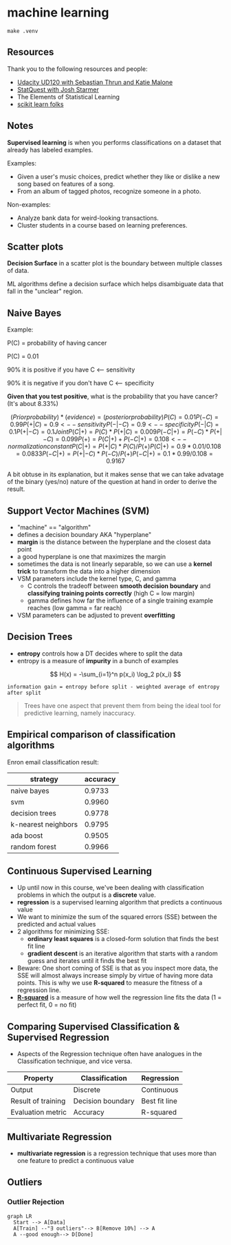 # machine learning

```
make .venv
```

## Resources

Thank you to the following resources and people:

- [Udacity UD120 with Sebastian Thrun and Katie Malone](https://www.youtube.com/watch?v=ICKBWIkfeJ8&list=PLAwxTw4SYaPkQXg8TkVdIvYv4HfLG7SiH)
- [StatQuest with Josh Starmer](https://www.youtube.com/@statquest)
- The Elements of Statistical Learning
- [scikit learn folks](https://scikit-learn.org/stable/about.html#authors)

## Notes

**Supervised learning** is when you performs classifications on a dataset that already has labeled examples.

Examples:

- Given a user's music choices, predict whether they like or dislike a new song based on features of a song.
- From an album of tagged photos, recognize someone in a photo.

Non-examples:

- Analyze bank data for weird-looking transactions.
- Cluster students in a course based on learning preferences.

## Scatter plots

**Decision Surface** in a scatter plot is the boundary between multiple classes of data.

ML algorithms define a decision surface which helps disambiguate data that fall in the "unclear" region.

## Naive Bayes

Example:

P(C) = probability of having cancer

P(C) = 0.01

90% it is positive if you have C <-- sensitivity

90% it is negative if you don't have C <-- specificity

**Given that you test positive**, what is the probability that you have cancer? (It's about 8.33%)

```math
(Prior probability) * (evidence) = (posterior probability)

P(C) = 0.01
P(-C) = 0.99
P(+|C)  = 0.9 <-- sensitivity
P(-|-C) = 0.9 <-- specificity
P(-|C)  = 0.1
P(+|-C) = 0.1

Joint
P(C|+)  = P(C)  * P(+|C)  = 0.009
P(-C|+) = P(-C) * P(+|-C) = 0.099

P(+) = P(C|+) + P(-C|+) = 0.108 <-- normalization constant

P(C|+) = P(+|C) * P(C) / P(+)
P(C|+) = 0.9 * 0.01 / 0.108 = 0.0833

P(-C|+) = P(+|-C) * P(-C) / P(+)
P(-C|+) = 0.1 * 0.99 / 0.108 = 0.9167
```

A bit obtuse in its explanation, but it makes sense that we can take advatage of the binary (yes/no) nature of the question at hand in order to derive the result.

## Support Vector Machines (SVM)

- "machine" == "algorithm"
- defines a decision boundary AKA "hyperplane"
- **margin** is the distance between the hyperplane and the closest data point
- a good hyperplane is one that maximizes the margin
- sometimes the data is not linearly separable, so we can use a **kernel trick** to transform the data into a higher dimension
- VSM parameters include the kernel type, C, and gamma
  - C controls the tradeoff between **smooth decision boundary** and **classifying training points correctly** (high C = low margin)
  - gamma defines how far the influence of a single training example reaches (low gamma = far reach)
- VSM parameters can be adjusted to prevent **overfitting**

## Decision Trees

- **entropy** controls how a DT decides where to split the data
- entropy is a measure of **impurity** in a bunch of examples

<!-- prettier-ignore -->
$$ H(x) = -\sum_{i=1}^n p(x_i) \log_2 p(x_i) $$

```
information gain = entropy before split - weighted average of entropy after split
```

> Trees have one aspect that prevent them from being the ideal tool for predictive learning, namely inaccuracy.

## Empirical comparison of classification algorithms

Enron email classification result:

| strategy            | accuracy |
| ------------------- | -------- |
| naive bayes         | 0.9733   |
| svm                 | 0.9960   |
| decision trees      | 0.9778   |
| k-nearest neighbors | 0.9795   |
| ada boost           | 0.9505   |
| random forest       | 0.9966   |

## Continuous Supervised Learning

- Up until now in this course, we've been dealing with classification problems in which the output is a **discrete** value.
- **regression** is a supervised learning algorithm that predicts a continuous value
- We want to minimize the sum of the squared errors (SSE) between the predicted and actual values
- 2 algorithms for minimizing SSE:
  - **ordinary least squares** is a closed-form solution that finds the best fit line
  - **gradient descent** is an iterative algorithm that starts with a random guess and iterates until it finds the best fit
- Beware: One short coming of SSE is that as you inspect more data, the SSE will almost always increase simply by virtue of having more data points. This is why we use **R-squared** to measure the fitness of a regression line.
- [**R-squared**](https://www.youtube.com/watch?v=bMccdk8EdGo) is a measure of how well the regression line fits the data (1 = perfect fit, 0 = no fit)

## Comparing Supervised Classification & Supervised Regression

- Aspects of the Regression technique often have analogues in the Classification technique, and vice versa.

| Property           | Classification    | Regression    |
| ------------------ | ----------------- | ------------- |
| Output             | Discrete          | Continuous    |
| Result of training | Decision boundary | Best fit line |
| Evaluation metric  | Accuracy          | R-squared     |

## Multivariate Regression

- **multivariate regression** is a regression technique that uses more than one feature to predict a continuous value

## Outliers

### Outlier Rejection

```mermaid
graph LR
  Start --> A[Data]
  A[Train] --"∃ outliers"--> B[Remove 10%] --> A
  A --good enough--> D[Done]
```
